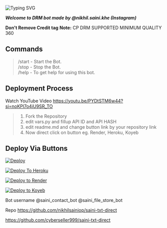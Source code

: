 ![Typing SVG](https://readme-typing-svg.herokuapp.com/?lines=Welcome+To+Txt+Uploader+Bot+!)

***Welcome to DRM bot made by @nikhil.saini.khe (Instagram)***

**Don't Remove Credit tag**
**Note:** CP DRM SUPPORTED MINIMUM QUALITY 360

## Commands

> /start - Start the Bot.  
> /stop - Stop the Bot.  
> /help - To get help for using this bot.

## Deployment Process 
Watch YouTube Video
https://youtu.be/PYDtSTM6w44?si=noKPl7o4iU9SR_TO

> 1. Fork the Repository
> 2. edit vars.py and fillup API ID and API HASH
> 3. edit readme.md and change button link by your repository link
> 4. Now direct click on button eg. Render, Heroku, Koyeb



## Deploy Via Buttons

[![Deploy](https://www.herokucdn.com/deploy/button.svg)](https://www.heroku.com/deploy?template=https://github.com/O123mk/saini-txt-direct)

[![Deploy To Heroku](https://www.herokucdn.com/deploy/button.svg)](https://dashboard.heroku.com/new?button-url=https://github.com/xpingpongx/Extractor-V3&template=https://github.com/O123mk/saini-txt-direct)

[![Deploy to Render](https://render.com/images/deploy-to-render-button.svg)](https://render.com/deploy)

[![Deploy to Koyeb](https://www.koyeb.com/static/images/deploy/button.svg)](https://app.koyeb.com/deploy?name=saini-txt-direct&repository=nikhilsainiop%2FSaini-txt-direct&branch=main&instance_type=free&instances_min=0)


Bot username
@saini_contact_bot
@saini_file_store_bot


Repo 
https://github.com/nikhilsainiop/saini-txt-direct

https://github.com/cyberseller999/saini-txt-direct
